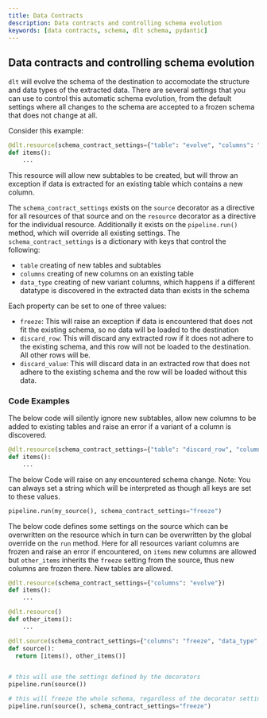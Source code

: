 ```yaml
---
title: Data Contracts
description: Data contracts and controlling schema evolution
keywords: [data contracts, schema, dlt schema, pydantic]
---
```


## Data contracts and controlling schema evolution

`dlt` will evolve the schema of the destination to accomodate the structure and data types of the extracted data. There are several settings
that you can use to control this automatic schema evolution, from the default settings where all changes to the schema are accepted to
a frozen schema that does not change at all. 

Consider this example:

```py
@dlt.resource(schema_contract_settings={"table": "evolve", "columns": "freeze"})
def items():
    ...
```

This resource will allow new subtables to be created, but will throw an exception if data is extracted for an existing table which 
contains a new column. 

The `schema_contract_settings` exists on the `source` decorator as a directive for all resources of that source and on the 
`resource` decorator as a directive for the individual resource.  Additionally it exists on the `pipeline.run()` method, which will override all existing settings. 
The `schema_contract_settings` is a dictionary with keys that control the following:

* `table` creating of new tables and subtables
* `columns` creating of new columns on an existing table
* `data_type` creating of new variant columns, which happens if a different datatype is discovered in the extracted data than exists in the schema

Each property can be set to one of three values:
* `freeze`: This will raise an exception if data is encountered that does not fit the existing schema, so no data will be loaded to the destination
* `discard_row`: This will discard any extracted row if it does not adhere to the existing schema, and this row will not be loaded to the destination. All other rows will be.
* `discard_value`: This will discard data in an extracted row that does not adhere to the existing schema and the row will be loaded without this data.

### Code Examples

The below code will silently ignore new subtables, allow new columns to be added to existing tables and raise an error if a variant of a column is discovered.

```py
@dlt.resource(schema_contract_settings={"table": "discard_row", "columns": "evolve", "data_type": "freeze"})
def items():
    ...
```

The below Code will raise on any encountered schema change. Note: You can always set a string which will be interpreted as though all keys are set to these values.

```py
pipeline.run(my_source(), schema_contract_settings="freeze")
```

The below code defines some settings on the source which can be overwritten on the resource which in turn can be overwritten by the global override on the `run` method.
Here for all resources variant columns are frozen and raise an error if encountered, on `items` new columns are allowed but `other_items` inherits the `freeze` setting from
the source, thus new columns are frozen there. New tables are allowed.

```py
@dlt.resource(schema_contract_settings={"columns": "evolve"})
def items():
    ...

@dlt.resource()
def other_items():
    ...

@dlt.source(schema_contract_settings={"columns": "freeze", "data_type": "freeze"}):
def source():
  return [items(), other_items()]


# this will use the settings defined by the decorators
pipeline.run(source())

# this will freeze the whole schema, regardless of the decorator settings
pipeline.run(source(), schema_contract_settings="freeze")

```